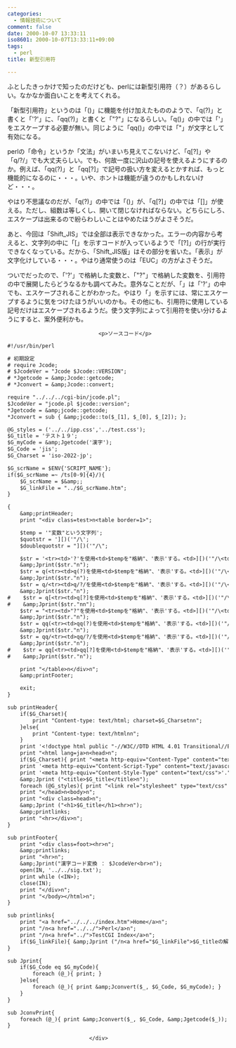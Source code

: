 ```yaml
---
categories:
  - 情報技術について
comment: false
date: 2000-10-07 13:33:11
iso8601: 2000-10-07T13:33:11+09:00
tags:
  - perl
title: 新型引用符

---
```


<div class="entry-body">
                                 <p>ふとしたきっかけで知ったのだけども、perlには新型引用符（？）があるらしい。なかなか面白いことを考えてくれる。 </p>

<p>「新型引用符」というのは「()」に機能を付け加えたもののようで、「q(?)」と書くと「'?'」に、「qq(?)」と書くと「"?"」になるらしい。「q()」の中では「'」をエスケープする必要が無い。同じように「qq()」の中では「"」が文字として有効になる。 </p>

<p>perlの「命令」というか「文法」がいまいち見えてこないけど、「q[?]」や「q/?/」でも大丈夫らしい。でも、何故一度に沢山の記号を使えるようにするのか。例えば、「qq(?)」と「qq[?]」で記号の扱い方を変えるとかすれば、もっと機能的になるのに・・・。いや、ホントは機能が違うのかもしれないけど・・・。 </p>

<p>やはり不思議なのだが、「q(?)」の中では「()」が、「q[?]」の中では「[]」が使える。ただし、組数は等しくし、開いて閉じなければならない。どちらにしろ、エスケープは出来るので紛らわしいことはやめたほうがよさそうだ。 </p>

<p>あと、今回は「Shift_JIS」では全部は表示できなかった。エラーの内容から考えると、文字列の中に「[」を示すコードが入っているようで「[?]」の行が実行できなくなっている。だから、「Shift_JIS版」はその部分を省いた。「表示」が文字化けしている・・・。やはり通常使うのは「EUC」の方がよさそうだ。 </p>

<p>ついでだったので、「'?'」で格納した変数と、「"?"」で格納した変数を、引用符の中で展開したらどうなるかも調べてみた。意外なことだが、「」は「'?'」の中でも、エスケープされることがわかった。やはり「」を示すには、常にエスケープするように気をつけたほうがいいのかも。その他にも、引用符に使用している記号だけはエスケープされるようだ。使う文字列によって引用符を使い分けるようにすると、案外便利かも。</p>
                              
                                 <p>ソースコード</p>

```default
#!/usr/bin/perl

# 初期設定
# require Jcode;
# $JcodeVer = "Jcode $Jcode::VERSION";
# *Jgetcode = &amp;Jcode::getcode;
# *Jconvert = &amp;Jcode::convert;

require "../../../cgi-bin/jcode.pl";
$JcodeVer = "jcode.pl $jcode::version";
*Jgetcode = &amp;jcode::getcode;
*Jconvert = sub { &amp;jcode::to($_[1], $_[0], $_[2]); };

@G_styles = ('../../ipp.css','../test.css');
$G_title = 'テスト１９';
$G_myCode = &amp;Jgetcode('漢字');
$G_Code = 'jis';
$G_Charset = 'iso-2022-jp';

$G_scrName = $ENV{'SCRIPT_NAME'};
if($G_scrName =~ /ts[0-9]{4}/){
    $G_scrName = $&amp;;
    $G_linkFile = "../$G_scrName.htm";
}

{
    &amp;printHeader;
    print "<div class=test>n<table border=1>";

    $temp = '"変数"という文字列';
    $quotstr = '][)('"/\';
    $doublequotstr = "][)('"/\";

    $str = '<tr><td>'?'を使用<td>$tempを"格納"、'表示'する。<td>][)('"/\<td>$quotstr<td>$doublequotstr';
    &amp;Jprint($str."n");
    $str = q(<tr><td>q(?)を使用<td>$tempを"格納"、'表示'する。<td>][)('"/\<td>$quotstr<td>$doublequotstr);
    &amp;Jprint($str."n");
    $str = q/<tr><td>q/?/を使用<td>$tempを"格納"、'表示'する。<td>][)('"/\<td>$quotstr<td>$doublequotstr/;
    &amp;Jprint($str."n");
#    $str = q[<tr><td>q[?]を使用<td>$tempを"格納"、'表示'する。<td>][)('"/\<td>$quotstr<td>$doublequotstr];
#    &amp;Jprint($str."nn");
    $str = "<tr><td>"?"を使用<td>$tempを"格納"、'表示'する。<td>][)('"/\<td>$quotstr<td>$doublequotstr";
    &amp;Jprint($str."n");
    $str = qq(<tr><td>qq(?)を使用<td>$tempを"格納"、'表示'する。<td>][)('"/\<td>$quotstr<td>$doublequotstr);
    &amp;Jprint($str."n");
    $str = qq/<tr><td>qq/?/を使用<td>$tempを"格納"、'表示'する。<td>][)('"/\<td>$quotstr<td>$doublequotstr/;
    &amp;Jprint($str."n");
#    $str = qq[<tr><td>qq[?]を使用<td>$tempを"格納"、'表示'する。<td>][)('"/\<td>$quotstr<td>$doublequotstr];
#    &amp;Jprint($str."n");

    print "</table>n</div>n";
    &amp;printFooter;

    exit;
}

sub printHeader{
    if($G_Charset){
        print "Content-type: text/html; charset=$G_Charsetnn";
    }else{
        print "Content-type: text/htmlnn";
    }
    print '<!doctype html public "-//W3C//DTD HTML 4.01 Transitional//EN">'."n";
    print "<html lang=ja>n<head>n";
    if($G_Charset){ print "<meta http-equiv="Content-Type" content="text/html; charset=$G_Charset">n"; }
    print '<meta http-equiv="Content-Script-Type" content="text/javascript">',"n";
    print '<meta http-equiv="Content-Style-Type" content="text/css">'."n";
    &amp;Jprint ("<title>$G_title</title>n");
    foreach (@G_styles){ print "<link rel="stylesheet" type="text/css" href="$_">n"; }
    print "</head>n<body>n";
    print "<div class=head>n";
    &amp;Jprint ("<h1>$G_title</h1><hr>n");
    &amp;printlinks;
    print "<hr></div>n";
}

sub printFooter{
    print "<div class=foot><hr>n";
    &amp;printlinks;
    print "<hr>n";
    &amp;Jprint("漢字コード変換 ： $JcodeVer<br>n");
    open(IN, '../../sig.txt');
    print while (<IN>);
    close(IN);
    print "</div>n";
    print "</body></html>n";
}

sub printlinks{
    print "<a href="../../../index.htm">Home</a>n";
    print "/n<a href="../../">Perl</a>n";
    print "/n<a href="../">TestCGI Index</a>n";
    if($G_linkFile){ &amp;Jprint ("/n<a href="$G_linkFile">$G_titleの解説</a>n"); }
}

sub Jprint{
    if($G_Code eq $G_myCode){
        foreach (@_){ print; }
    }else{
        foreach (@_){ print &amp;Jconvert($_, $G_Code, $G_myCode); }
    }
}

sub JconvPrint{
    foreach (@_){ print &amp;Jconvert($_, $G_Code, &amp;Jgetcode($_)); }
}
```
                              </div>
    	